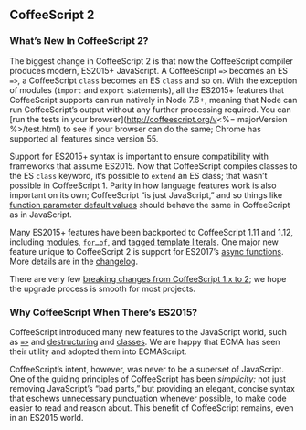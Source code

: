 ## CoffeeScript 2

### What’s New In CoffeeScript 2?

The biggest change in CoffeeScript 2 is that now the CoffeeScript compiler produces modern, ES2015+ JavaScript. A CoffeeScript `=>` becomes an ES `=>`, a CoffeeScript `class` becomes an ES `class` and so on. With the exception of modules (`import` and `export` statements), all the ES2015+ features that CoffeeScript supports can run natively in Node 7.6+, meaning that Node can run CoffeeScript’s output without any further processing required. You can [run the tests in your browser](http://coffeescript.org/v<%= majorVersion %>/test.html) to see if your browser can do the same; Chrome has supported all features since version 55.

Support for ES2015+ syntax is important to ensure compatibility with frameworks that assume ES2015. Now that CoffeeScript compiles classes to the ES `class` keyword, it’s possible to `extend` an ES class; that wasn’t possible in CoffeeScript 1. Parity in how language features work is also important on its own; CoffeeScript “is just JavaScript,” and so things like [function parameter default values](#breaking-changes-default-values) should behave the same in CoffeeScript as in JavaScript.

Many ES2015+ features have been backported to CoffeeScript 1.11 and 1.12, including [modules](#modules), [`for…of`](#generator-iteration), and [tagged template literals](#tagged-template-literals). One major new feature unique to CoffeeScript 2 is support for ES2017’s [async functions](#async-functions). More details are in the [changelog](#changelog).

There are very few [breaking changes from CoffeeScript 1.x to 2](#breaking-changes); we hope the upgrade process is smooth for most projects.

### Why CoffeeScript When There’s ES2015?

CoffeeScript introduced many new features to the JavaScript world, such as [`=>`](#fat-arrow) and [destructuring](#destructuring) and [classes](#classes). We are happy that ECMA has seen their utility and adopted them into ECMAScript.

CoffeeScript’s intent, however, was never to be a superset of JavaScript. One of the guiding principles of CoffeeScript has been _simplicity:_ not just removing JavaScript’s “bad parts,” but providing an elegant, concise syntax that eschews unnecessary punctuation whenever possible, to make code easier to read and reason about. This benefit of CoffeeScript remains, even in an ES2015 world.
